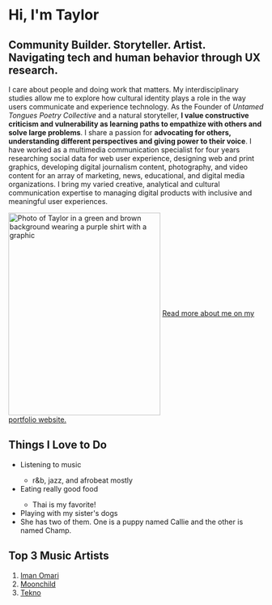 <!DOCTYPE html>
<html>
  <head>
    <meta charset="utf-8">
  </head>
  <body>
  <h1> Hi, I'm Taylor</h1>
  <h2> Community Builder. Storyteller. Artist. <br>
        Navigating tech and human behavior through UX research. </h2>

  <p> I care about people and doing work that matters. My interdisciplinary studies allow me to explore how cultural identity plays a role in the way users communicate and experience technology. As the Founder of <em>Untamed Tongues Poetry Collective</em> and a natural storyteller, <strong>I value constructive criticism and vulnerability as learning paths to empathize with others and solve large problems</strong>. I share a passion for <strong>advocating for others, understanding different perspectives and giving power to their voice</strong>. I have worked as a multimedia communication specialist for four years researching social data for web user experience, designing web and print graphics, developing digital journalism content, photography, and video content for an array of marketing, news, educational, and digital media organizations. I bring my varied creative, analytical and cultural communication expertise to managing digital products with inclusive and meaningful user experiences. </p>
  <img src="https://taylorvinsonsite.files.wordpress.com/2018/11/final-edit.jpg?w=1090&h=1636" alt="Photo of Taylor in a green and brown background wearing a purple shirt with a graphic" title="Taylor Vinson" width="300" height="400" align="center"> </img>
  <a target="_blank" href="https://taylorvinson.com" align="center"> Read more about me on my portfolio website.</a>

<h2> Things I Love to Do</h2>
<p>
  <ul>
    <li> Listening to music</li>
        <ul> 
          <li>r&b, jazz, and afrobeat mostly</li>
        </ul>
    <li> Eating really good food </li>
        <ul>
          <li> Thai is my favorite!</li>
        </ul>
    <li> Playing with my sister's dogs </li>
        <li> She has two of them. One is a puppy named Callie and the other is named Champ. </li>
      </ul>
    
  </ul>

  <h2> Top 3 Music Artists </h2>
  <ol>
    <li> <a target="_blank" href="https://www.youtube.com/channel/UCvw92GAcjTITa_FsWs_CGzQ"> Iman Omari </a> </li>
    <li> <a target="_blank" href="https://www.youtube.com/user/thisismoonchild"> Moonchild </a> </li>
    <li> <a target=" _blank" href="https://www.youtube.com/channel/UCRlrYo_vSr5OvfvrxliE3Pg"> Tekno </a> </li> 

</body>
</html>
